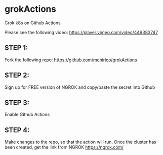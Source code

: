 # grokActions
Grok k8s on Github Actions


Please see the following video: https://player.vimeo.com/video/449383747

## STEP 1:

Fork the following repo: https://github.com/mchirico/grokActions

## STEP 2:

Sign up for FREE version of NGROK and copy/paste the secret into Github

## STEP 3:

Enable Github Actions

## STEP 4:

Make changes to the repo, so that the action will run.  Once the cluster has been created, get the link from NGROK https://ngrok.com/

